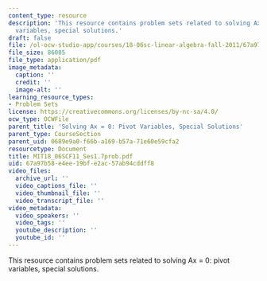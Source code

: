 ```yaml
---
content_type: resource
description: 'This resource contains problem sets related to solving Ax = 0: pivot
  variables, special solutions.'
draft: false
file: /ol-ocw-studio-app/courses/18-06sc-linear-algebra-fall-2011/67a97b58e4ee19bfe2ac57ab94cddff8_MIT18_06SCF11_Ses1.7prob.pdf
file_size: 86085
file_type: application/pdf
image_metadata:
  caption: ''
  credit: ''
  image-alt: ''
learning_resource_types:
- Problem Sets
license: https://creativecommons.org/licenses/by-nc-sa/4.0/
ocw_type: OCWFile
parent_title: 'Solving Ax = 0: Pivot Variables, Special Solutions'
parent_type: CourseSection
parent_uid: 0689e9a0-f66b-a169-b57a-71e60e59cfa2
resourcetype: Document
title: MIT18_06SCF11_Ses1.7prob.pdf
uid: 67a97b58-e4ee-19bf-e2ac-57ab94cddff8
video_files:
  archive_url: ''
  video_captions_file: ''
  video_thumbnail_file: ''
  video_transcript_file: ''
video_metadata:
  video_speakers: ''
  video_tags: ''
  youtube_description: ''
  youtube_id: ''
---
```

This resource contains problem sets related to solving Ax = 0: pivot variables, special solutions.